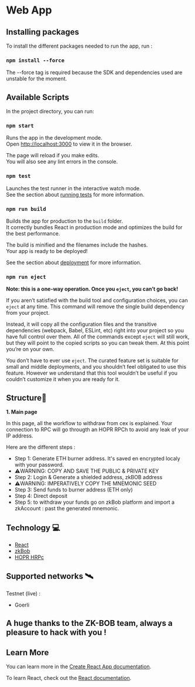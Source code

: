 # Web App

## Installing packages

To install the different packages needed to run the app, run : 

### `npm install --force`
The --force tag is required because the SDK and dependencies used are unstable for the moment.   

## Available Scripts

In the project directory, you can run:

### `npm start`

Runs the app in the development mode.\
Open [http://localhost:3000](http://localhost:3000) to view it in the browser.

The page will reload if you make edits.\
You will also see any lint errors in the console.

### `npm test`

Launches the test runner in the interactive watch mode.\
See the section about [running tests](https://facebook.github.io/create-react-app/docs/running-tests) for more information.

### `npm run build`

Builds the app for production to the `build` folder.\
It correctly bundles React in production mode and optimizes the build for the best performance.

The build is minified and the filenames include the hashes.\
Your app is ready to be deployed!

See the section about [deployment](https://facebook.github.io/create-react-app/docs/deployment) for more information.

### `npm run eject`

**Note: this is a one-way operation. Once you `eject`, you can’t go back!**

If you aren’t satisfied with the build tool and configuration choices, you can `eject` at any time. This command will remove the single build dependency from your project.

Instead, it will copy all the configuration files and the transitive dependencies (webpack, Babel, ESLint, etc) right into your project so you have full control over them. All of the commands except `eject` will still work, but they will point to the copied scripts so you can tweak them. At this point you’re on your own.

You don’t have to ever use `eject`. The curated feature set is suitable for small and middle deployments, and you shouldn’t feel obligated to use this feature. However we understand that this tool wouldn’t be useful if you couldn’t customize it when you are ready for it.

## **Structure**📏

**1. Main page**

In this page, all the workflow to withdraw from cex is explained. Your connection to RPC will go througth an HOPR RPCh to avoid any leak of your IP address. 

Here are the different steps : 
- Step 1: Generate ETH burner address. It's saved en encrypted localy with your password.
- ⚠️WARNING: COPY AND SAVE THE PUBLIC & PRIVATE KEY
- Step 2: Login & Generate a shielded address, zkBOB address
- ⚠️WARNING: IMPERATIVELY COPY THE MNEMONIC SEED
- Step 3: Send funds to burner address (ETH only)
- Step 4: Direct deposit
- Step 5: to withdraw your funds go on zkBob platform and import a zkAccount : past the generated mnemonic.

## Technology 💻

- [React](https://reactjs.org/)
- [zkBob ](https://www.zkbob.com/)
- [HOPR HRPc](https://rpch.net)

## Supported networks 🛰️

Testnet (live) : 
* Goerli

## A huge thanks to the ZK-BOB team, always a pleasure to hack with you !
## Learn More

You can learn more in the [Create React App documentation](https://facebook.github.io/create-react-app/docs/getting-started).

To learn React, check out the [React documentation](https://reactjs.org/).
